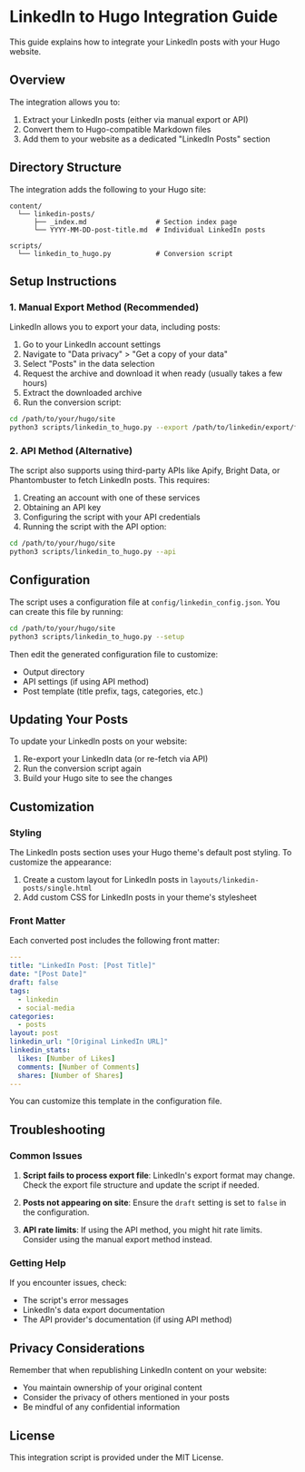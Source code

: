 # LinkedIn to Hugo Integration Guide

This guide explains how to integrate your LinkedIn posts with your Hugo website.

## Overview

The integration allows you to:
1. Extract your LinkedIn posts (either via manual export or API)
2. Convert them to Hugo-compatible Markdown files
3. Add them to your website as a dedicated "LinkedIn Posts" section

## Directory Structure

The integration adds the following to your Hugo site:

```
content/
  └── linkedin-posts/
      ├── _index.md                 # Section index page
      └── YYYY-MM-DD-post-title.md  # Individual LinkedIn posts

scripts/
  └── linkedin_to_hugo.py           # Conversion script
```

## Setup Instructions

### 1. Manual Export Method (Recommended)

LinkedIn allows you to export your data, including posts:

1. Go to your LinkedIn account settings
2. Navigate to "Data privacy" > "Get a copy of your data"
3. Select "Posts" in the data selection
4. Request the archive and download it when ready (usually takes a few hours)
5. Extract the downloaded archive
6. Run the conversion script:

```bash
cd /path/to/your/hugo/site
python3 scripts/linkedin_to_hugo.py --export /path/to/linkedin/export/file.csv
```

### 2. API Method (Alternative)

The script also supports using third-party APIs like Apify, Bright Data, or Phantombuster to fetch LinkedIn posts. This requires:

1. Creating an account with one of these services
2. Obtaining an API key
3. Configuring the script with your API credentials
4. Running the script with the API option:

```bash
cd /path/to/your/hugo/site
python3 scripts/linkedin_to_hugo.py --api
```

## Configuration

The script uses a configuration file at `config/linkedin_config.json`. You can create this file by running:

```bash
cd /path/to/your/hugo/site
python3 scripts/linkedin_to_hugo.py --setup
```

Then edit the generated configuration file to customize:
- Output directory
- API settings (if using API method)
- Post template (title prefix, tags, categories, etc.)

## Updating Your Posts

To update your LinkedIn posts on your website:

1. Re-export your LinkedIn data (or re-fetch via API)
2. Run the conversion script again
3. Build your Hugo site to see the changes

## Customization

### Styling

The LinkedIn posts section uses your Hugo theme's default post styling. To customize the appearance:

1. Create a custom layout for LinkedIn posts in `layouts/linkedin-posts/single.html`
2. Add custom CSS for LinkedIn posts in your theme's stylesheet

### Front Matter

Each converted post includes the following front matter:

```yaml
---
title: "LinkedIn Post: [Post Title]"
date: "[Post Date]"
draft: false
tags:
  - linkedin
  - social-media
categories:
  - posts
layout: post
linkedin_url: "[Original LinkedIn URL]"
linkedin_stats:
  likes: [Number of Likes]
  comments: [Number of Comments]
  shares: [Number of Shares]
---
```

You can customize this template in the configuration file.

## Troubleshooting

### Common Issues

1. **Script fails to process export file**: LinkedIn's export format may change. Check the export file structure and update the script if needed.

2. **Posts not appearing on site**: Ensure the `draft` setting is set to `false` in the configuration.

3. **API rate limits**: If using the API method, you might hit rate limits. Consider using the manual export method instead.

### Getting Help

If you encounter issues, check:
- The script's error messages
- LinkedIn's data export documentation
- The API provider's documentation (if using API method)

## Privacy Considerations

Remember that when republishing LinkedIn content on your website:
- You maintain ownership of your original content
- Consider the privacy of others mentioned in your posts
- Be mindful of any confidential information

## License

This integration script is provided under the MIT License.
